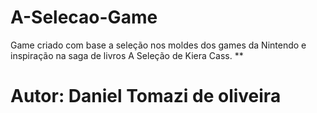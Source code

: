 # A-Selecao-Game
Game criado com base a seleção nos moldes dos games da Nintendo e inspiração na saga de livros A Seleção de Kiera Cass.
**
# Autor: Daniel Tomazi de oliveira
